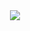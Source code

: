 <div align="center">
  <img src="https://capsule-render.vercel.app/api?type=Venom&color=auto&height=300&section=header&text=Jeong Myeong Guk&fontSize=90" />
</div>
